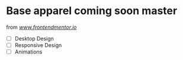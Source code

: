 # Base apparel coming soon master

from *www.frontendmentor.io*

- [ ] Desktop Design
- [ ] Responsive Design
- [ ] Animations
